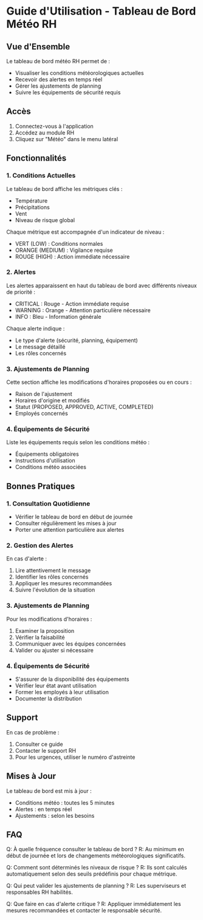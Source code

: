 # Guide d'Utilisation - Tableau de Bord Météo RH

## Vue d'Ensemble

Le tableau de bord météo RH permet de :
- Visualiser les conditions météorologiques actuelles
- Recevoir des alertes en temps réel
- Gérer les ajustements de planning
- Suivre les équipements de sécurité requis

## Accès

1. Connectez-vous à l'application
2. Accédez au module RH
3. Cliquez sur "Météo" dans le menu latéral

## Fonctionnalités

### 1. Conditions Actuelles

Le tableau de bord affiche les métriques clés :
- Température
- Précipitations
- Vent
- Niveau de risque global

Chaque métrique est accompagnée d'un indicateur de niveau :
- VERT (LOW) : Conditions normales
- ORANGE (MEDIUM) : Vigilance requise
- ROUGE (HIGH) : Action immédiate nécessaire

### 2. Alertes

Les alertes apparaissent en haut du tableau de bord avec différents niveaux de priorité :
- CRITICAL : Rouge - Action immédiate requise
- WARNING : Orange - Attention particulière nécessaire
- INFO : Bleu - Information générale

Chaque alerte indique :
- Le type d'alerte (sécurité, planning, équipement)
- Le message détaillé
- Les rôles concernés

### 3. Ajustements de Planning

Cette section affiche les modifications d'horaires proposées ou en cours :
- Raison de l'ajustement
- Horaires d'origine et modifiés
- Statut (PROPOSED, APPROVED, ACTIVE, COMPLETED)
- Employés concernés

### 4. Équipements de Sécurité

Liste les équipements requis selon les conditions météo :
- Équipements obligatoires
- Instructions d'utilisation
- Conditions météo associées

## Bonnes Pratiques

### 1. Consultation Quotidienne

- Vérifier le tableau de bord en début de journée
- Consulter régulièrement les mises à jour
- Porter une attention particulière aux alertes

### 2. Gestion des Alertes

En cas d'alerte :
1. Lire attentivement le message
2. Identifier les rôles concernés
3. Appliquer les mesures recommandées
4. Suivre l'évolution de la situation

### 3. Ajustements de Planning

Pour les modifications d'horaires :
1. Examiner la proposition
2. Vérifier la faisabilité
3. Communiquer avec les équipes concernées
4. Valider ou ajuster si nécessaire

### 4. Équipements de Sécurité

- S'assurer de la disponibilité des équipements
- Vérifier leur état avant utilisation
- Former les employés à leur utilisation
- Documenter la distribution

## Support

En cas de problème :
1. Consulter ce guide
2. Contacter le support RH
3. Pour les urgences, utiliser le numéro d'astreinte

## Mises à Jour

Le tableau de bord est mis à jour :
- Conditions météo : toutes les 5 minutes
- Alertes : en temps réel
- Ajustements : selon les besoins

## FAQ

Q: À quelle fréquence consulter le tableau de bord ?
R: Au minimum en début de journée et lors de changements météorologiques significatifs.

Q: Comment sont déterminés les niveaux de risque ?
R: Ils sont calculés automatiquement selon des seuils prédéfinis pour chaque métrique.

Q: Qui peut valider les ajustements de planning ?
R: Les superviseurs et responsables RH habilités.

Q: Que faire en cas d'alerte critique ?
R: Appliquer immédiatement les mesures recommandées et contacter le responsable sécurité.

